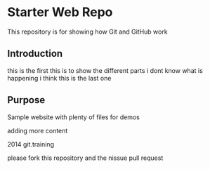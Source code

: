# Starter Web Repo

This repository is for showing how Git and GitHub work

## Introduction 
this is the first
this is to show the different parts
i dont know what is happening
i think this is the last one
## Purpose

Sample website with plenty of files for demos

adding more content

2014 git.training

please fork this repository and the nissue pull request
